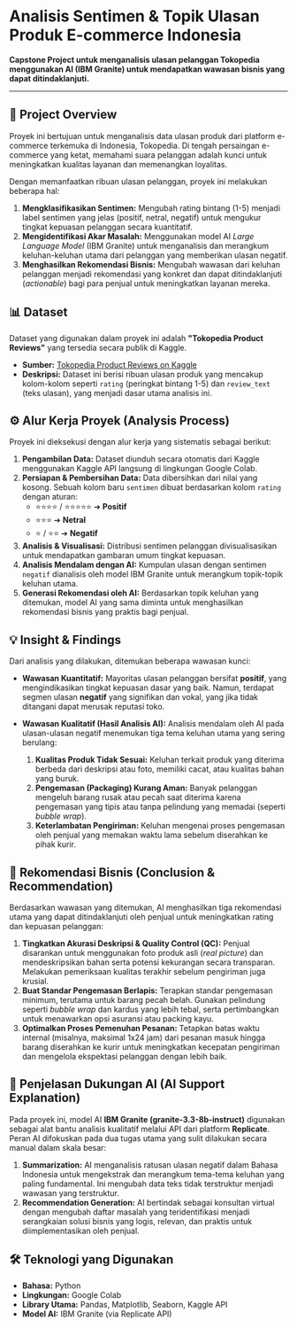 # Analisis Sentimen & Topik Ulasan Produk E-commerce Indonesia

**Capstone Project untuk menganalisis ulasan pelanggan Tokopedia menggunakan AI (IBM Granite) untuk mendapatkan wawasan bisnis yang dapat ditindaklanjuti.**

---

## 📂 Project Overview

Proyek ini bertujuan untuk menganalisis data ulasan produk dari platform e-commerce terkemuka di Indonesia, Tokopedia. Di tengah persaingan e-commerce yang ketat, memahami suara pelanggan adalah kunci untuk meningkatkan kualitas layanan dan memenangkan loyalitas.

Dengan memanfaatkan ribuan ulasan pelanggan, proyek ini melakukan beberapa hal:
1.  **Mengklasifikasikan Sentimen:** Mengubah rating bintang (1-5) menjadi label sentimen yang jelas (positif, netral, negatif) untuk mengukur tingkat kepuasan pelanggan secara kuantitatif.
2.  **Mengidentifikasi Akar Masalah:** Menggunakan model AI _Large Language Model_ (IBM Granite) untuk menganalisis dan merangkum keluhan-keluhan utama dari pelanggan yang memberikan ulasan negatif.
3.  **Menghasilkan Rekomendasi Bisnis:** Mengubah wawasan dari keluhan pelanggan menjadi rekomendasi yang konkret dan dapat ditindaklanjuti (_actionable_) bagi para penjual untuk meningkatkan layanan mereka.

## 📊 Dataset

Dataset yang digunakan dalam proyek ini adalah **"Tokopedia Product Reviews"** yang tersedia secara publik di Kaggle.

- **Sumber:** [Tokopedia Product Reviews on Kaggle](https://www.kaggle.com/datasets/farhan999/tokopedia-product-reviews/data)
- **Deskripsi:** Dataset ini berisi ribuan ulasan produk yang mencakup kolom-kolom seperti `rating` (peringkat bintang 1-5) dan `review_text` (teks ulasan), yang menjadi dasar utama analisis ini.

## ⚙️ Alur Kerja Proyek (Analysis Process)

Proyek ini dieksekusi dengan alur kerja yang sistematis sebagai berikut:

1.  **Pengambilan Data:** Dataset diunduh secara otomatis dari Kaggle menggunakan Kaggle API langsung di lingkungan Google Colab.
2.  **Persiapan & Pembersihan Data:** Data dibersihkan dari nilai yang kosong. Sebuah kolom baru `sentimen` dibuat berdasarkan kolom `rating` dengan aturan:
    - ⭐⭐⭐⭐ / ⭐⭐⭐⭐⭐ ➔ **Positif**
    - ⭐⭐⭐ ➔ **Netral**
    - ⭐ / ⭐⭐ ➔ **Negatif**
3.  **Analisis & Visualisasi:** Distribusi sentimen pelanggan divisualisasikan untuk mendapatkan gambaran umum tingkat kepuasan.
4.  **Analisis Mendalam dengan AI:** Kumpulan ulasan dengan sentimen `negatif` dianalisis oleh model IBM Granite untuk merangkum topik-topik keluhan utama.
5.  **Generasi Rekomendasi oleh AI:** Berdasarkan topik keluhan yang ditemukan, model AI yang sama diminta untuk menghasilkan rekomendasi bisnis yang praktis bagi penjual.

## 💡 Insight & Findings

Dari analisis yang dilakukan, ditemukan beberapa wawasan kunci:

- **Wawasan Kuantitatif:** Mayoritas ulasan pelanggan bersifat **positif**, yang mengindikasikan tingkat kepuasan dasar yang baik. Namun, terdapat segmen ulasan **negatif** yang signifikan dan vokal, yang jika tidak ditangani dapat merusak reputasi toko.

- **Wawasan Kualitatif (Hasil Analisis AI):** Analisis mendalam oleh AI pada ulasan-ulasan negatif menemukan tiga tema keluhan utama yang sering berulang:
    1.  **Kualitas Produk Tidak Sesuai:** Keluhan terkait produk yang diterima berbeda dari deskripsi atau foto, memiliki cacat, atau kualitas bahan yang buruk.
    2.  **Pengemasan (Packaging) Kurang Aman:** Banyak pelanggan mengeluh barang rusak atau pecah saat diterima karena pengemasan yang tipis atau tanpa pelindung yang memadai (seperti _bubble wrap_).
    3.  **Keterlambatan Pengiriman:** Keluhan mengenai proses pengemasan oleh penjual yang memakan waktu lama sebelum diserahkan ke pihak kurir.

## 🚀 Rekomendasi Bisnis (Conclusion & Recommendation)

Berdasarkan wawasan yang ditemukan, AI menghasilkan tiga rekomendasi utama yang dapat ditindaklanjuti oleh penjual untuk meningkatkan rating dan kepuasan pelanggan:

1.  **Tingkatkan Akurasi Deskripsi & Quality Control (QC):** Penjual disarankan untuk menggunakan foto produk asli (_real picture_) dan mendeskripsikan bahan serta potensi kekurangan secara transparan. Melakukan pemeriksaan kualitas terakhir sebelum pengiriman juga krusial.
2.  **Buat Standar Pengemasan Berlapis:** Terapkan standar pengemasan minimum, terutama untuk barang pecah belah. Gunakan pelindung seperti _bubble wrap_ dan kardus yang lebih tebal, serta pertimbangkan untuk menawarkan opsi asuransi atau packing kayu.
3.  **Optimalkan Proses Pemenuhan Pesanan:** Tetapkan batas waktu internal (misalnya, maksimal 1x24 jam) dari pesanan masuk hingga barang diserahkan ke kurir untuk meningkatkan kecepatan pengiriman dan mengelola ekspektasi pelanggan dengan lebih baik.

## 🤖 Penjelasan Dukungan AI (AI Support Explanation)

Pada proyek ini, model AI **IBM Granite (granite-3.3-8b-instruct)** digunakan sebagai alat bantu analisis kualitatif melalui API dari platform **Replicate**. Peran AI difokuskan pada dua tugas utama yang sulit dilakukan secara manual dalam skala besar:

1.  **Summarization:** AI menganalisis ratusan ulasan negatif dalam Bahasa Indonesia untuk mengekstrak dan merangkum tema-tema keluhan yang paling fundamental. Ini mengubah data teks tidak terstruktur menjadi wawasan yang terstruktur.
2.  **Recommendation Generation:** AI bertindak sebagai konsultan virtual dengan mengubah daftar masalah yang teridentifikasi menjadi serangkaian solusi bisnis yang logis, relevan, dan praktis untuk diimplementasikan oleh penjual.

## 🛠️ Teknologi yang Digunakan

- **Bahasa:** Python
- **Lingkungan:** Google Colab
- **Library Utama:** Pandas, Matplotlib, Seaborn, Kaggle API
- **Model AI:** IBM Granite (via Replicate API)

